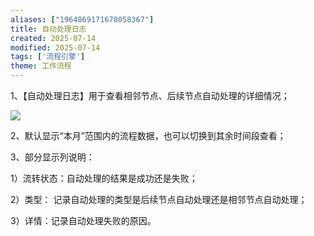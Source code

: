 ```yaml
---
aliases: ["1964869171678058367"]
title: 自动处理日志
created: 2025-07-14
modified: 2025-07-14
tags: ['流程引擎']
theme: 工作流程
---
```


1、【自动处理日志】用于查看相邻节点、后续节点自动处理的详细情况；

![](d01e0a5b2b87ba3d668c6efc50951844.jpg)

2、默认显示“本月”范围内的流程数据，也可以切换到其余时间段查看；

3、部分显示列说明：

1）流转状态：自动处理的结果是成功还是失败；

2）类型： 记录自动处理的类型是后续节点自动处理还是相邻节点自动处理；

3）详情：记录自动处理失败的原因。